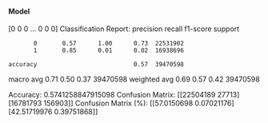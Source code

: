 #### Model
[0 0 0 ... 0 0 0]
Classification Report:
              precision    recall  f1-score   support

           0       0.57      1.00      0.73  22531902
           1       0.85      0.01      0.02  16938696

    accuracy                           0.57  39470598
   macro avg       0.71      0.50      0.37  39470598
weighted avg       0.69      0.57      0.42  39470598

Accuracy: 0.5741258847915098
Confusion Matrix:
[[22504189    27713]
 [16781793   156903]]
Confusion Matrix (%):
[[57.0150698   0.07021176]
 [42.51719976  0.39751868]]

